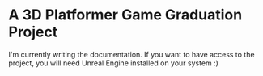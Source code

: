 # A 3D Platformer Game Graduation Project
I'm currently writing the documentation. If you want to have access to the project, you will need Unreal Engine installed on your system :)
